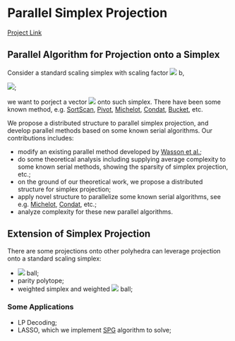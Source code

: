 # Parallel Simplex Projection

[Project Link](https://github.com/foreverdyz/Parallel-Simplex-Projection)

##  Parallel Algorithm for Projection onto a Simplex

Consider a standard scaling simplex with scaling factor <img src="https://render.githubusercontent.com/render/math?math=\large \mathrm{b}"> b,

<img src="https://render.githubusercontent.com/render/math?math=\large \mathrm{\Delta_b}:=\{v\in\mathbb{R}^n\ |\ \sum_{i=1}^{n}v_i=b\}">;

we want to porject a vector <img src="https://render.githubusercontent.com/render/math?math=\large \mathrm{d}"> onto such simplex. There have been some known method, e.g. [SortScan](https://link.springer.com/article/10.1007/BF01580223), [Pivot](https://dl.acm.org/doi/abs/10.1145/1390156.1390191), [Michelot](https://dl.acm.org/doi/abs/10.5555/3228358.3228653), [Condat](https://link.springer.com/article/10.1007/s10107-015-0946-6), [Bucket](https://link.springer.com/article/10.1007/s10107-019-01401-3), etc.

We propose a distributed structure to parallel simplex projection, and develop parallel methods based on some known serial algorithms. Our contributions includes:
- modify an existing parallel method developed by [Wasson et al.](https://ieeexplore.ieee.org/document/8768221);
- do some theoretical analysis including supplying average complexity to some known serial methods, showing the sparsity of simplex projection, etc.;
- on the ground of our theoretical work, we propose a distributed structure for simplex projection;
- apply novel structure to parallelize some known serial algorithms, see e.g. [Michelot](https://dl.acm.org/doi/abs/10.5555/3228358.3228653), [Condat](https://link.springer.com/article/10.1007/s10107-015-0946-6), etc.;
- analyze complexity for these new parallel algorithms.

## Extension of Simplex Projection

There are some projections onto other polyhedra can leverage projection onto a standard scaling simplex:
- <img src="https://render.githubusercontent.com/render/math?math=\ell_1"> ball;
- parity polytope;
- weighted simplex and weighted <img src="https://render.githubusercontent.com/render/math?math=\ell_1"> ball;

### Some Applications

- LP Decoding;
- LASSO, which we implement [SPG](https://epubs.siam.org/doi/10.1137/S1052623497330963#:~:text=Nonmonotone%20projected%20gradient%20techniques%20are,functions%20on%20closed%20convex%20sets.&text=In%20particular%2C%20the%20nonmonotone%20strategy,to%20accelerate%20the%20convergence%20process.) algorithm to solve;
  
